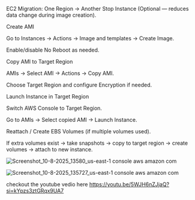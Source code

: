 EC2 Migration: One Region → Another
Stop Instance (Optional — reduces data change during image creation).

Create AMI

Go to Instances → Actions → Image and templates → Create Image.

Enable/disable No Reboot as needed.

Copy AMI to Target Region

AMIs → Select AMI → Actions → Copy AMI.

Choose Target Region and configure Encryption if needed.

Launch Instance in Target Region

Switch AWS Console to Target Region.

Go to AMIs → Select copied AMI → Launch Instance.

Reattach / Create EBS Volumes (if multiple volumes used).

If extra volumes exist → take snapshots → copy to target region → create volumes → attach to new instance.

![Screenshot_10-8-2025_13580_us-east-1 console aws amazon com](https://github.com/user-attachments/assets/6f5f72db-b236-40ad-b414-1013bb224998)

![Screenshot_10-8-2025_135727_us-east-1 console aws amazon com](https://github.com/user-attachments/assets/77433249-72b2-4475-8bc3-c1caf105b630)

checkout the youtube vedio here 
https://youtu.be/5WJH6nZJjaQ?si=kYpzs3ztGRqx9UA7
